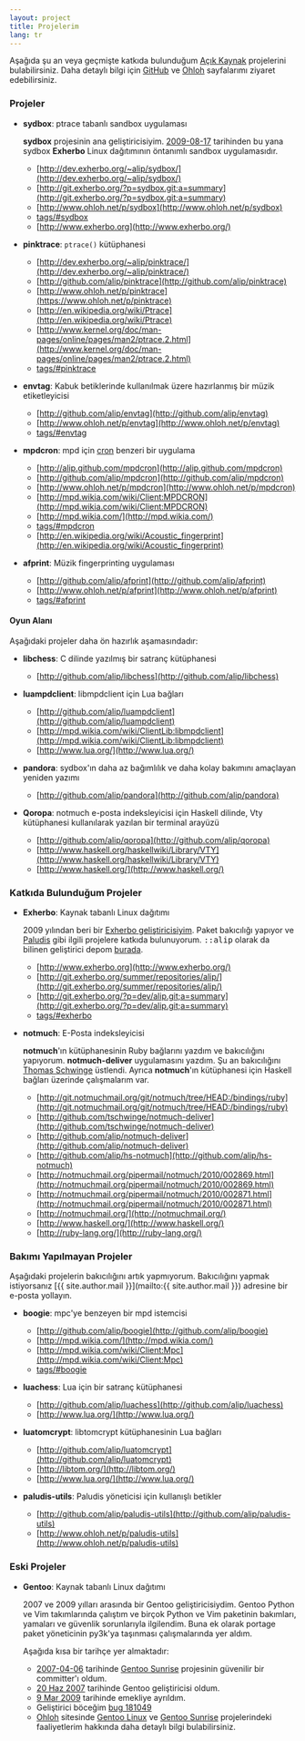 ```yaml
---
layout: project
title: Projelerim
lang: tr
---
```


Aşağıda şu an veya geçmişte katkıda bulunduğum [Açık Kaynak](http://tr.wikipedia.org/wiki/A%C3%A7%C4%B1k_kaynak)
projelerini bulabilirsiniz. Daha detaylı bilgi için [GitHub](http://github.com/alip) ve
[Ohloh](http://www.ohloh.net/accounts/alip) sayfalarımı ziyaret edebilirsiniz.

### Projeler

* **sydbox**: ptrace tabanlı sandbox uygulaması

  **sydbox** projesinin ana geliştiricisiyim.
  [2009-08-17](http://git.pioto.org/gitweb/paludis.git/commit/dd0566f16e27f2110581234fe1c48a11d18a7d64)
  tarihinden bu yana sydbox **Exherbo** Linux dağıtımının öntanımlı sandbox uygulamasıdır.

  - [http://dev.exherbo.org/~alip/sydbox/](http://dev.exherbo.org/~alip/sydbox/)
  - [http://git.exherbo.org/?p=sydbox.git;a=summary](http://git.exherbo.org/?p=sydbox.git;a=summary)
  - [http://www.ohloh.net/p/sydbox](http://www.ohloh.net/p/sydbox)
  - [tags/#sydbox](/en/tags/#sydbox)
  - [http://www.exherbo.org](http://www.exherbo.org/)

* **pinktrace**: `ptrace()` kütüphanesi

  - [http://dev.exherbo.org/~alip/pinktrace/](http://dev.exherbo.org/~alip/pinktrace/)
  - [http://github.com/alip/pinktrace](http://github.com/alip/pinktrace)
  - [http://www.ohloh.net/p/pinktrace](https://www.ohloh.net/p/pinktrace)
  - [http://en.wikipedia.org/wiki/Ptrace](http://en.wikipedia.org/wiki/Ptrace)
  - [http://www.kernel.org/doc/man-pages/online/pages/man2/ptrace.2.html](http://www.kernel.org/doc/man-pages/online/pages/man2/ptrace.2.html)
  - [tags/#pinktrace](/en/tags/#pinktrace)

* **envtag**: Kabuk betiklerinde kullanılmak üzere hazırlanmış bir müzik etiketleyicisi

  - [http://github.com/alip/envtag](http://github.com/alip/envtag)
  - [http://www.ohloh.net/p/envtag](http://www.ohloh.net/p/envtag)
  - [tags/#envtag](/en/tags/#envtag)

* **mpdcron**: mpd için [cron](http://www.belgeler.org/man/man8/man8-cron.html) benzeri bir uygulama

  - [http://alip.github.com/mpdcron](http://alip.github.com/mpdcron)
  - [http://github.com/alip/mpdcron](http://github.com/alip/mpdcron)
  - [http://www.ohloh.net/p/mpdcron](http://www.ohloh.net/p/mpdcron)
  - [http://mpd.wikia.com/wiki/Client:MPDCRON](http://mpd.wikia.com/wiki/Client:MPDCRON)
  - [http://mpd.wikia.com/](http://mpd.wikia.com/)
  - [tags/#mpdcron](/en/tags/#mpdcron)
  - [http://en.wikipedia.org/wiki/Acoustic_fingerprint](http://en.wikipedia.org/wiki/Acoustic_fingerprint)

* **afprint**: Müzik fingerprinting uygulaması

  - [http://github.com/alip/afprint](http://github.com/alip/afprint)
  - [http://www.ohloh.net/p/afprint](http://www.ohloh.net/p/afprint)
  - [tags/#afprint](/en/tags/#afprint)

#### Oyun Alanı

Aşağıdaki projeler daha ön hazırlık aşamasındadır:

* **libchess**: C dilinde yazılmış bir satranç kütüphanesi

  - [http://github.com/alip/libchess](http://github.com/alip/libchess)

* **luampdclient**: libmpdclient için Lua bağları

  - [http://github.com/alip/luampdclient](http://github.com/alip/luampdclient)
  - [http://mpd.wikia.com/wiki/ClientLib:libmpdclient](http://mpd.wikia.com/wiki/ClientLib:libmpdclient)
  - [http://www.lua.org/](http://www.lua.org/)

* **pandora**: sydbox'ın daha az bağımlılık ve daha kolay bakımını amaçlayan yeniden yazımı

  - [http://github.com/alip/pandora](http://github.com/alip/pandora)

* **Qoropa**: notmuch e-posta indeksleyicisi için Haskell dilinde, Vty kütüphanesi kullanılarak yazılan bir terminal arayüzü

  - [http://github.com/alip/qoropa](http://github.com/alip/qoropa)
  - [http://www.haskell.org/haskellwiki/Library/VTY](http://www.haskell.org/haskellwiki/Library/VTY)
  - [http://www.haskell.org/](http://www.haskell.org/)

### Katkıda Bulunduğum Projeler

* **Exherbo**: Kaynak tabanlı Linux dağıtımı

  2009 yılından beri bir [Exherbo geliştiricisiyim](http://exherbo.org/developers.html).
  Paket bakıcılığı yapıyor ve [Paludis](http://paludis.pioto.org) gibi ilgili projelere katkıda
  bulunuyorum. <tt>::alip</tt> olarak da bilinen geliştirici depom
  [burada](http://git.exherbo.org/summer/repositories/alip/).

  - [http://www.exherbo.org](http://www.exherbo.org/)
  - [http://git.exherbo.org/summer/repositories/alip/](http://git.exherbo.org/summer/repositories/alip/)
  - [http://git.exherbo.org/?p=dev/alip.git;a=summary](http://git.exherbo.org/?p=dev/alip.git;a=summary)
  - [tags/#exherbo](/en/tags/#exherbo)

- **notmuch**: E-Posta indeksleyicisi

  **notmuch**'ın kütüphanesinin Ruby bağlarını yazdım ve bakıcılığını yapıyorum.
  **notmuch-deliver** uygulamasını yazdım. Şu an bakıcılığını [Thomas Schwinge](http://github.com/tschwinge) üstlendi.
  Ayrıca **notmuch**'ın kütüphanesi için Haskell bağları üzerinde çalışmalarım var.

  - [http://git.notmuchmail.org/git/notmuch/tree/HEAD:/bindings/ruby](http://git.notmuchmail.org/git/notmuch/tree/HEAD:/bindings/ruby)
  - [http://github.com/tschwinge/notmuch-deliver](http://github.com/tschwinge/notmuch-deliver)
  - [http://github.com/alip/notmuch-deliver](http://github.com/alip/notmuch-deliver)
  - [http://github.com/alip/hs-notmuch](http://github.com/alip/hs-notmuch)
  - [http://notmuchmail.org/pipermail/notmuch/2010/002869.html](http://notmuchmail.org/pipermail/notmuch/2010/002869.html)
  - [http://notmuchmail.org/pipermail/notmuch/2010/002871.html](http://notmuchmail.org/pipermail/notmuch/2010/002871.html)
  - [http://notmuchmail.org/](http://notmuchmail.org/)
  - [http://www.haskell.org/](http://www.haskell.org/)
  - [http://ruby-lang.org/](http://ruby-lang.org/)

### Bakımı Yapılmayan Projeler

Aşağıdaki projelerin bakıcılığını artık yapmıyorum. Bakıcılığını yapmak istiyorsanız
[{{ site.author.mail }}](mailto:{{ site.author.mail }}) adresine bir e-posta yollayın.

* **boogie**: mpc'ye benzeyen bir mpd istemcisi

  - [http://github.com/alip/boogie](http://github.com/alip/boogie)
  - [http://mpd.wikia.com/](http://mpd.wikia.com/)
  - [http://mpd.wikia.com/wiki/Client:Mpc](http://mpd.wikia.com/wiki/Client:Mpc)
  - [tags/#boogie](/en/tags/#boogie)

* **luachess**: Lua için bir satranç kütüphanesi

  - [http://github.com/alip/luachess](http://github.com/alip/luachess)
  - [http://www.lua.org/](http://www.lua.org/)

* **luatomcrypt**: libtomcrypt kütüphanesinin Lua bağları

  - [http://github.com/alip/luatomcrypt](http://github.com/alip/luatomcrypt)
  - [http://libtom.org/](http://libtom.org/)
  - [http://www.lua.org/](http://www.lua.org/)

* **paludis-utils**: Paludis yöneticisi için kullanışlı betikler

  - [http://github.com/alip/paludis-utils](http://github.com/alip/paludis-utils)
  - [http://www.ohloh.net/p/paludis-utils](http://www.ohloh.net/p/paludis-utils)

### Eski Projeler

* **Gentoo**: Kaynak tabanlı Linux dağıtımı

  2007 ve 2009 yılları arasında bir Gentoo geliştiricisiydim. Gentoo Python ve Vim takımlarında çalıştım ve
  birçok Python ve Vim paketinin bakımları, yamaları ve güvenlik sorunlarıyla ilgilendim. Buna ek olarak
  portage paket yöneticinin py3k'ya taşınması çalışmalarında yer aldım.

  Aşağıda kısa bir tarihçe yer almaktadır:

  - [2007-04-06](/2007/04/06/sun-is-rising/) tarihinde [Gentoo Sunrise](http://www.gentoo.org/proj/en/sunrise/)
    projesinin güvenilir bir committer'ı oldum.
  - [20 Haz 2007](http://archives.gentoo.org/gentoo-dev/msg_ed0fc21160f4f25241987b74c96a5c3b.xml) tarihinde Gentoo
    geliştiricisi oldum.
  - [9 Mar 2009](http://archives.gentoo.org/gentoo-dev/msg_1a33ec08ead9789511e43438974a5596.xml) tarihinde emekliye
    ayrıldım.
  - Geliştirici böceğim [bug 181049](http://bugs.gentoo.org/show_bug.cgi?id=181049)
  - [Ohloh](http://www.ohloh.net) sitesinde
    [Gentoo Linux](https://www.ohloh.net/p/gentoo/contributors/17141214499517)
    ve [Gentoo Sunrise](https://www.ohloh.net/p/Gentoo-Sunrise/contributors/69342247015101)
    projelerindeki faaliyetlerim hakkında daha detaylı bilgi bulabilirsiniz.
